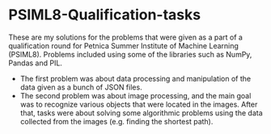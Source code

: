 # PSIML8-Qualification-tasks
These are my solutions for the problems that were given as a part of a qualification round for Petnica Summer Institute of Machine Learning (PSIML8).
Problems included using some of the libraries such as NumPy, Pandas and PIL.

* The first problem was about data processing and manipulation of the data given as a bunch of JSON files.
* The second problem was about image processing, and the main goal was to recognize various objects that were located in the images. After that, tasks were about solving some algorithmic problems using the data collected from the images (e.g. finding the shortest path).
